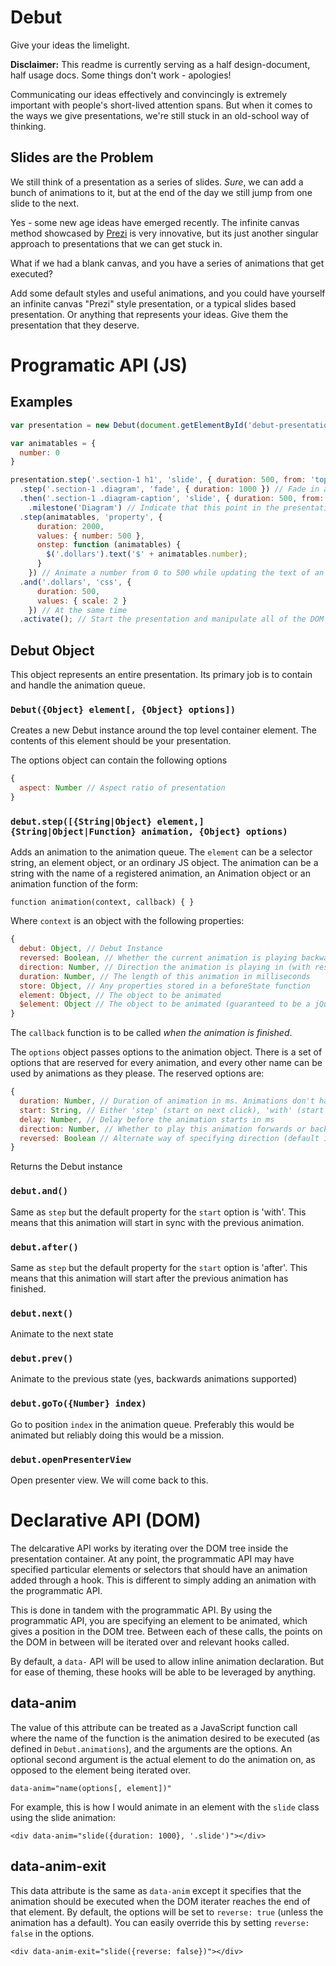 Debut
=====

Give your ideas the limelight.

**Disclaimer:** This readme is currently serving as a half design-document, half usage docs. Some things don't work - apologies!

Communicating our ideas effectively and convincingly is extremely important with people's short-lived attention spans. But when it comes to the ways we give presentations, we're still stuck in an old-school way of thinking.

## Slides are the Problem

We still think of a presentation as a series of slides. *Sure*, we can add a bunch of animations to it, but at the end of the day we still jump from one slide to the next.

Yes - some new age ideas have emerged recently. The infinite canvas method showcased by [Prezi](http://prezi.com) is very innovative, but its just another singular approach to presentations that we can get stuck in.

What if we had a blank canvas, and you have a series of animations that get executed?

Add some default styles and useful animations, and you could have yourself an infinite canvas "Prezi" style presentation, or a typical slides based presentation. Or anything that represents your ideas. Give them the presentation that they deserve.

# Programatic API (JS)

## Examples

```js
var presentation = new Debut(document.getElementById('debut-presentation');

var animatables = {
  number: 0
}

presentation.step('.section-1 h1', 'slide', { duration: 500, from: 'top' }) // Slide in the heading from the top
  .step('.section-1 .diagram', 'fade', { duration: 1000 }) // Fade in an image
  .then('.section-1 .diagram-caption', 'slide', { duration: 500, from: 'bottom' }) // Afterwards, slide the caption from the bottom
	.milestone('Diagram') // Indicate that this point in the presentation is one that we'd like to skip to in presenter view
  .step(animatables, 'property', {
      duration: 2000,
      values: { number: 500 },
      onstep: function (animatables) {
        $('.dollars').text('$' + animatables.number);
      }
    }) // Animate a number from 0 to 500 while updating the text of an element to represent that
  .and('.dollars', 'css', {
      duration: 500,
      values: { scale: 2 }
    }) // At the same time
  .activate(); // Start the presentation and manipulate all of the DOM stuff
```

## Debut Object

This object represents an entire presentation. Its primary job is to contain and handle the animation queue.

### `Debut({Object} element[, {Object} options])`

Creates a new Debut instance around the top level container element. The contents of this element should be your presentation.

The options object can contain the following options

```js
{
  aspect: Number // Aspect ratio of presentation
}
```

### `debut.step([{String|Object} element,] {String|Object|Function} animation, {Object} options)`

Adds an animation to the animation queue. The `element` can be a selector string, an element object, or an ordinary JS object. The animation can be a string with the name of a registered animation, an Animation object or an animation function of the form:

    function animation(context, callback) { }

Where `context` is an object with the following properties:

```js
{
  debut: Object, // Debut Instance
  reversed: Boolean, // Whether the current animation is playing backwards (along the animation queue)
  direction: Number, // Direction the animation is playing in (with respect to the animation definition) - reversed is taken into account
  duration: Number, // The length of this animation in milliseconds
  store: Object, // Any properties stored in a beforeState function
  element: Object, // The object to be animated
  $element: Object // The object to be animated (guaranteed to be a jQuery object)
}
```

The `callback` function is to be called *when the animation is finished*.

The `options` object passes options to the animation object. There is a set of options that are reserved for every animation, and every other name can be used by animations as they please. The reserved options are:

```js
{
  duration: Number, // Duration of animation in ms. Animations don't have to respect it
  start: String, // Either 'step' (start on next click), 'with' (start at the same time as the last one), 'after' (start as the previous animation finishes)
  delay: Number, // Delay before the animation starts in ms
  direction: Number, // Whether to play this animation forwards or backwards. -1 for backwards, 1 for forwards (default is 1)
  reversed: Boolean // Alternate way of specifying direction (default is false)
}
```

Returns the Debut instance

### `debut.and()`

Same as `step` but the default property for the `start` option is 'with'. This means that this animation will start in sync with the previous animation.

### `debut.after()`

Same as `step` but the default property for the `start` option is 'after'. This means that this animation will start after the previous animation has finished.

### `debut.next()`

Animate to the next state

### `debut.prev()`

Animate to the previous state (yes, backwards animations supported)

### `debut.goTo({Number} index)`

Go to position `index` in the animation queue. Preferably this would be animated but reliably doing this would be a mission.

### `debut.openPresenterView`

Open presenter view. We will come back to this.


# Declarative API (DOM)

The delcarative API works by iterating over the DOM tree inside the presentation container.
At any point, the programmatic API may have specified particular elements or selectors that
should have an animation added through a hook. This is different to simply adding an animation
with the programmatic API.

This is done in tandem with the programmatic API. By using the programmatic API, you are specifying
an element to be animated, which gives a position in the DOM tree. Between each of these calls,
the points on the DOM in between will be iterated over and relevant hooks called.

By default, a `data-` API will be used to allow inline animation declaration. But for ease of theming,
these hooks will be able to be leveraged by anything.

## data-anim

The value of this attribute can be treated as a JavaScript function call where the name of the
function is the animation desired to be executed (as defined in `Debut.animations`), and the arguments
are the options. An optional second argument is the actual element to do the animation on,
as opposed to the element being iterated over.

    data-anim="name(options[, element])"

For example, this is how I would animate in an element with the `slide` class using the slide
animation:

    <div data-anim="slide({duration: 1000}, '.slide')"></div>

## data-anim-exit

This data attribute is the same as `data-anim` except it specifies that the animation
should be executed when the DOM iterater reaches the end of that element. By default,
the options will be set to `reverse: true` (unless the animation has a default). You can
easily override this by setting `reverse: false` in the options.

    <div data-anim-exit="slide({reverse: false})"></div>
